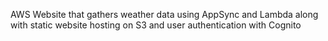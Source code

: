 AWS Website that gathers weather data using AppSync and Lambda along with static website hosting on S3 and user authentication with Cognito
